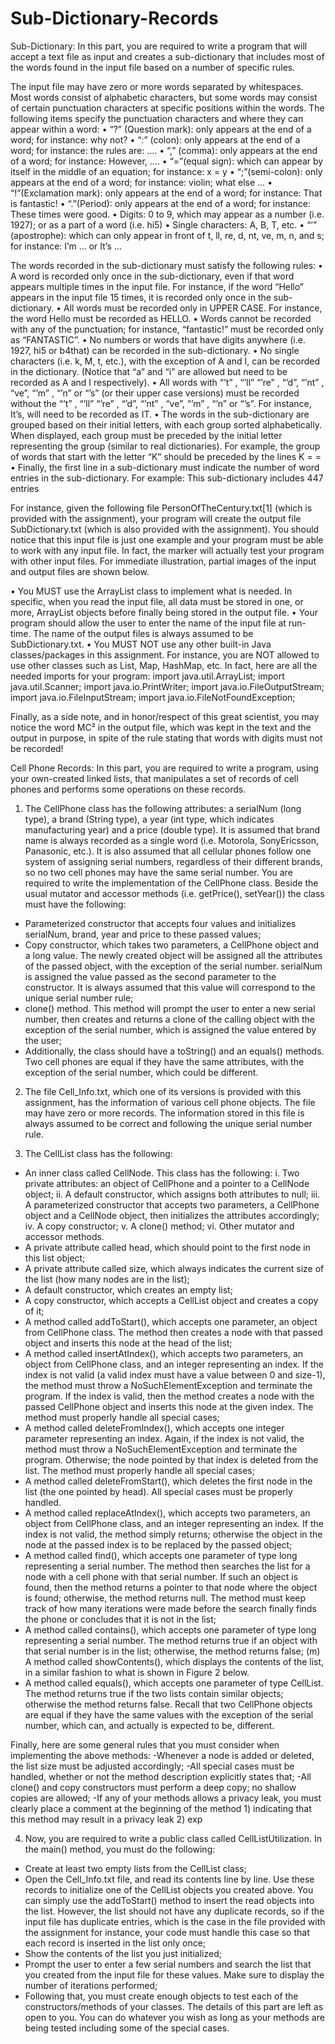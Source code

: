 # Sub-Dictionary-Records
Sub-Dictionary:
In this part, you are required to write a program that will accept a text file as input and creates a sub-dictionary that includes most of
the words found in the input file based on a number of specific rules.

The input file may have zero or more words separated by whitespaces. Most words consist of alphabetic characters, but some words
may consist of certain punctuation characters at specific positions within the words. The following items specify the punctuation
characters and where they can appear within a word:
• “?” (Question mark): only appears at the end of a word; for instance: why not?
• “:” (colon): only appears at the end of a word; for instance: the rules are: ….
• “,” (comma): only appears at the end of a word; for instance: However, ….
• “=”(equal sign): which can appear by itself in the middle of an equation; for instance: x = y
• “;”(semi-colon): only appears at the end of a word; for instance: violin; what else …
• “!”(Exclamation mark): only appears at the end of a word; for instance: That is fantastic!
• “.”(Period): only appears at the end of a word; for instance: These times were good.
• Digits: 0 to 9, which may appear as a number (i.e. 1927); or as a part of a word (i.e. hi5)
• Single characters: A, B, T, etc.
• “’” (apostrophe): which can only appear in front of t, ll, re, d, nt, ve, m, n, and s; for instance: I’m … or It’s …

The words recorded in the sub-dictionary must satisfy the following rules:
• A word is recorded only once in the sub-dictionary, even if that word appears multiple times in the input file. For instance,
if the word “Hello” appears in the input file 15 times, it is recorded only once in the sub-dictionary.
• All words must be recorded only in UPPER CASE. For instance, the word Hello must be recorded as HELLO.
• Words cannot be recorded with any of the punctuation; for instance, “fantastic!” must be recorded only as “FANTASTIC”.
• No numbers or words that have digits anywhere (i.e. 1927, hi5 or b4that) can be recorded in the sub-dictionary.
• No single characters (i.e. k, M, t, etc.), with the exception of A and I, can be recorded in the dictionary. (Notice that “a”
and “i” are allowed but need to be recorded as A and I respectively).
• All words with “’t” , “’ll” “’re” , “’d”, “’nt” , “ve”, “’m” , “’n” or “’s” (or their upper case versions) must be recorded without
the “’t” , “’ll” “’re” , “’d”, “’nt” , “ve”, “’m” , “’n” or “’s”. For instance, It’s, will need to be recorded as IT.
• The words in the sub-dictionary are grouped based on their initial letters, with each group sorted alphabetically. When
displayed, each group must be preceded by the initial letter representing the group (similar to real dictionaries). For
example, the group of words that start with the letter “K” should be preceded by the lines
K
= =
• Finally, the first line in a sub-dictionary must indicate the number of word entries in the sub-dictionary. For example:
This sub-dictionary includes 447 entries

For instance, given the following file PersonOfTheCentury.txt[1] (which is provided with the assignment), your program will
create the output file SubDictionary.txt (which is also provided with the assignment). You should notice that this input file is just
one example and your program must be able to work with any input file. In fact, the marker will actually test your program with
other input files. For immediate illustration, partial images of the input and output files are shown below. 

• You MUST use the ArrayList class to implement what is needed. In specific, when you read the input file, all data must
be stored in one, or more, ArrayList objects before finally being stored in the output file.
• Your program should allow the user to enter the name of the input file at run-time. The name of the output files is always
assumed to be SubDictionary.txt.
• You MUST NOT use any other built-in Java classes/packages in this assignment. For instance, you are NOT allowed to
use other classes such as List, Map, HashMap, etc. In fact, here are all the needed imports for your program:
import java.util.ArrayList;
import java.util.Scanner;
import java.io.PrintWriter;
import java.io.FileOutputStream;
import java.io.FileInputStream;
import java.io.FileNotFoundException;

Finally, as a side note, and in honor/respect of this great scientist, you may notice the word MC² in the output file, which
was kept in the text and the output in purpose, in spite of the rule stating that words with digits must not be recorded!

Cell Phone Records:
In this part, you are required to write a program, using your own-created linked lists, that manipulates a set of records of cell phones
and performs some operations on these records.

1. The CellPhone class has the following attributes: a serialNum (long type), a brand (String type), a year (int type, which
indicates manufacturing year) and a price (double type). It is assumed that brand name is always recorded as a single word (i.e.
Motorola, SonyEricsson, Panasonic, etc.). It is also assumed that all cellular phones follow one system of assigning serial numbers,
regardless of their different brands, so no two cell phones may have the same serial number.
You are required to write the implementation of the CellPhone class. Beside the usual mutator and accessor methods (i.e.
getPrice(), setYear()) the class must have the following:
- Parameterized constructor that accepts four values and initializes serialNum, brand, year and price to these passed values;
- Copy constructor, which takes two parameters, a CellPhone object and a long value. The newly created object will be
assigned all the attributes of the passed object, with the exception of the serial number. serialNum is assigned the value passed
as the second parameter to the constructor. It is always assumed that this value will correspond to the unique serial number
rule;
- clone() method. This method will prompt the user to enter a new serial number, then creates and returns a clone of the
calling object with the exception of the serial number, which is assigned the value entered by the user;
- Additionally, the class should have a toString() and an equals() methods. Two cell phones are equal if they have the
same attributes, with the exception of the serial number, which could be different.

2. The file Cell_Info.txt, which one of its versions is provided with this assignment, has the information of various cell
phone objects. The file may have zero or more records. The information stored in this file is always assumed to be correct and
following the unique serial number rule.

3. The CellList class has the following:
- An inner class called CellNode. This class has the following:
i. Two private attributes: an object of CellPhone and a pointer to a CellNode object;
ii. A default constructor, which assigns both attributes to null;
iii. A parameterized constructor that accepts two parameters, a CellPhone object and a CellNode object, then initializes
the attributes accordingly;
iv. A copy constructor;
v. A clone() method;
vi. Other mutator and accessor methods.
- A private attribute called head, which should point to the first node in this list object;
- A private attribute called size, which always indicates the current size of the list (how many nodes are in the list);
- A default constructor, which creates an empty list;
- A copy constructor, which accepts a CellList object and creates a copy of it;
- A method called addToStart(), which accepts one parameter, an object from CellPhone class. The method then creates
a node with that passed object and inserts this node at the head of the list;
- A method called insertAtIndex(), which accepts two parameters, an object from CellPhone class, and an integer
representing an index. If the index is not valid (a valid index must have a value between 0 and size-1), the method must
throw a NoSuchElementException and terminate the program. If the index is valid, then the method creates a node with
the passed CellPhone object and inserts this node at the given index. The method must properly handle all special cases;
- A method called deleteFromIndex(), which accepts one integer parameter representing an index. Again, if the index is
not valid, the method must throw a NoSuchElementException and terminate the program. Otherwise; the node pointed by
that index is deleted from the list. The method must properly handle all special cases;
- A method called deleteFromStart(), which deletes the first node in the list (the one pointed by head). All special cases
must be properly handled.
- A method called replaceAtIndex(), which accepts two parameters, an object from CellPhone class, and an integer
representing an index. If the index is not valid, the method simply returns; otherwise the object in the node at the passed index
is to be replaced by the passed object;
- A method called find(), which accepts one parameter of type long representing a serial number. The method then searches
the list for a node with a cell phone with that serial number. If such an object is found, then the method returns a pointer to
that node where the object is found; otherwise, the method returns null. The method must keep track of how many iterations
were made before the search finally finds the phone or concludes that it is not in the list;
- A method called contains(), which accepts one parameter of type long representing a serial number. The method returns
true if an object with that serial number is in the list; otherwise, the method returns false;
(m) A method called showContents(), which displays the contents of the list, in a similar fashion to what is shown in Figure
2 below.
- A method called equals(), which accepts one parameter of type CellList. The method returns true if the two lists contain
similar objects; otherwise the method returns false. Recall that two CellPhone objects are equal if they have the same
values with the exception of the serial number, which can, and actually is expected to be, different.

Finally, here are some general rules that you must consider when implementing the above methods:
-Whenever a node is added or deleted, the list size must be adjusted accordingly;
-All special cases must be handled, whether or not the method description explicitly states that;
-All clone() and copy constructors must perform a deep copy; no shallow copies are allowed;
-If any of your methods allows a privacy leak, you must clearly place a comment at the beginning of the method 1) indicating
that this method may result in a privacy leak 2) exp

4. Now, you are required to write a public class called CellListUtilization. In the main() method, you must do the
following:
- Create at least two empty lists from the CellList class;
- Open the Cell_Info.txt file, and read its contents line by line. Use these records to initialize one of the CellList
objects you created above. You can simply use the addToStart() method to insert the read objects into the list. However,
the list should not have any duplicate records, so if the input file has duplicate entries, which is the case in the file provided
with the assignment for instance, your code must handle this case so that each record is inserted in the list only once;
- Show the contents of the list you just initialized;
- Prompt the user to enter a few serial numbers and search the list that you created from the input file for these values. Make
sure to display the number of iterations performed;
- Following that, you must create enough objects to test each of the constructors/methods of your classes. The details of this
part are left as open to you. You can do whatever you wish as long as your methods are being tested including some of the
special cases. 
